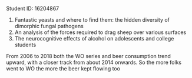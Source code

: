 Student ID: 16204867

1. Fantastic yeasts and where to find them: the hidden diversity of dimorphic fungal pathogens
2. An analysis of the forces required to drag sheep over various surfaces
3. The neurocognitive effects of alcohol on adolescents and college students





From 2006 to 2018 both the WO series and beer consumption trend upward, with a closer track from about 2014 onwards. So the more folks went to WO the more the beer kept flowing too
